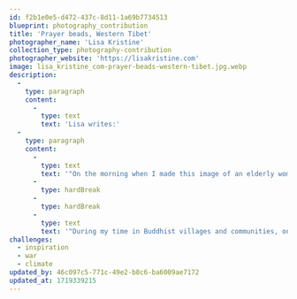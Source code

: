 ```yaml
---
id: f2b1e0e5-d472-437c-8d11-1a69b7734513
blueprint: photography_contribution
title: 'Prayer beads, Western Tibet'
photographer_name: 'Lisa Kristine'
collection_type: photography-contribution
photographer_website: 'https://lisakristine.com'
image: lisa_kristine_com-prayer-beads-western-tibet.jpg.webp
description:
  -
    type: paragraph
    content:
      -
        type: text
        text: 'Lisa writes:'
  -
    type: paragraph
    content:
      -
        type: text
        text: '"On the morning when I made this image of an elderly woman in the Himalayas of Western Tibet, the temperature was 10 degrees Fahrenheit. She was entirely blind, but expressed decades of familiarity as her hands moved along the garland-like necklace known as a mala. Each bead is sacred in that it centers its owner in meditation and prayer, leading to spiritual enlightenment. That thought and her calm, welcoming demeanor warmed me and I forgot entirely about temperature.'
      -
        type: hardBreak
      -
        type: hardBreak
      -
        type: text
        text: '"During my time in Buddhist villages and communities, one of the many things I’ve come to admire is the respect, attentiveness and care younger people have for elders living among them. This ranges from children to middle-aged folks and means this woman who told me she had never married and had no family members to rely on in her final years, nonetheless, was worry-free about her wellbeing. The community, the beads—her faith—and wisdom etched into her profoundly lined face were the bedrocks of her assuredness."'
challenges:
  - inspiration
  - war
  - climate
updated_by: 46c097c5-771c-49e2-b8c6-ba6009ae7172
updated_at: 1719339215
---
```

